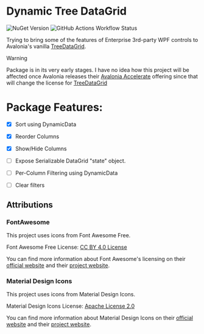 # Dynamic Tree DataGrid

![NuGet Version](https://img.shields.io/nuget/v/DynamicTreeDataGrid) ![GitHub Actions Workflow Status](https://img.shields.io/github/actions/workflow/status/giard-alexandre/DynamicTreeDataGrid/call-build.yml)

Trying to bring some of the features of Enterprise 3rd-party WPF controls to Avalonia's vanilla 
[TreeDataGrid](https://github.com/AvaloniaUI/Avalonia.Controls.TreeDataGrid). 



> [!WARNING]
> Package is in its very early stages. I have no idea how this project will be affected once Avalonia releases
> their [Avalonia Accelerate](https://github.com/AvaloniaUI/Avalonia/discussions/17149) offering since that will
> change the license for [TreeDataGrid](https://github.com/AvaloniaUI/Avalonia.Controls.TreeDataGrid)

# Package Features:

- [x] Sort using DynamicData
- [x] Reorder Columns
- [x] Show/Hide Columns
- [ ] Expose Serializable DataGrid "state" object.
- [ ] Per-Column Filtering using DynamicData
- [ ] Clear filters




## Attributions

### FontAwesome

This project uses icons from Font Awesome Free.

Font Awesome Free License: [CC BY 4.0 License](https://creativecommons.org/licenses/by/4.0/)

You can find more information about Font Awesome's licensing on their [official website](https://fontawesome.com/license/free)
and their [project website](https://github.com/FortAwesome/Font-Awesome/blob/6.x/LICENSE.txt).

### Material Design Icons

This project uses icons from Material Design Icons.

Material Design Icons License: [Apache License 2.0](https://github.com/google/material-design-icons/blob/master/LICENSE)

You can find more information about Material Design Icons on their [official website](https://developers.google.com/fonts/docs/material_icons)
and their [project website](https://github.com/google/material-design-icons).